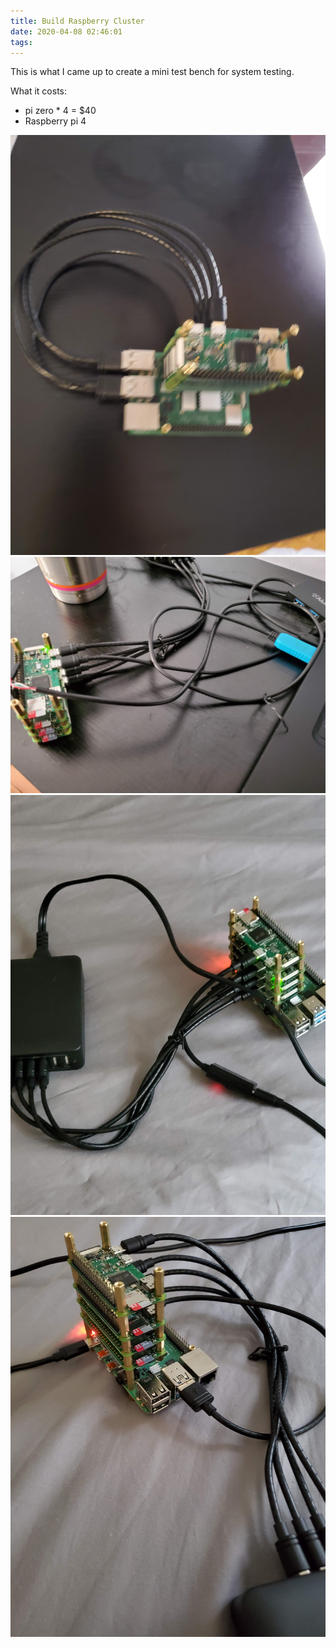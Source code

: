 ```yaml
---
title: Build Raspberry Cluster
date: 2020-04-08 02:46:01
tags:
---
```


This is what I came up to create a mini test bench for system testing.

What it costs:
 - pi zero * 4 = $40
 - Raspberry pi 4 

![](./photos/20200405_001841.jpg) 
![](./photos/20200405_144500.jpg)
![](./photos/20200405_181421.jpg)
![](./photos/20200405_182508.jpg)
